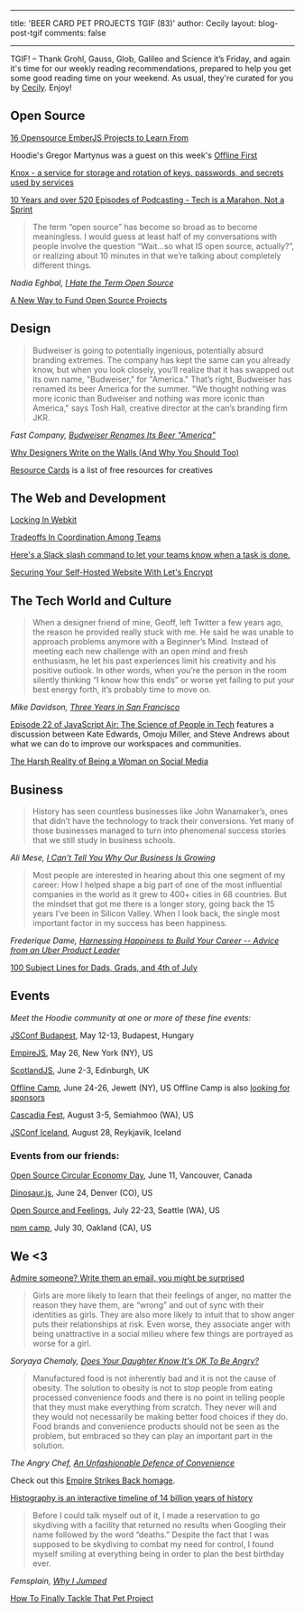 
---

title: 'BEER CARD PET PROJECTS TGIF (83)'
author: Cecily
layout: blog-post-tgif
comments: false

---


TGIF! – Thank Grohl, Gauss, Glob, Galileo and Science it’s Friday, and again it's time for our weekly reading recommendations, prepared to help you get some good reading time on your weekend. As usual, they're curated for you by [Cecily](https://twitter.com/skeskali). Enjoy!




## Open Source

[16 Opensource EmberJS Projects to Learn From](https://www.icicletech.com/blog/16-opensource-emberjs-projects-to-learn-from)

Hoodie's Gregor Martynus was a guest on this week's [Offline First](http://toolsday.io/episodes/offline-web.html)

[Knox - a service for storage and rotation of keys, passwords, and secrets used by services](https://github.com/pinterest/knox)

[10 Years and over 520 Episodes of Podcasting - Tech is a Marahon, Not a Sprint](https://medium.com/@shanselman/10-years-and-over-520-episodes-of-podcasting-tech-is-a-marathon-not-a-sprint-46d75899a083#.gkw36opw8)

>The term “open source” has become so broad as to become meaningless. I would guess at least half of my conversations with people involve the question “Wait…so what IS open source, actually?”, or realizing about 10 minutes in that we’re talking about completely different things.

<cite>Nadia Eghbal, [I Hate the Term Open Source](https://medium.com/@nayafia/i-hate-the-term-open-source-a65fd481a95#.c0n7q1976)</cite>

[A New Way to Fund Open Source Projects](https://medium.com/open-collective/a-new-way-to-fund-open-source-projects-91a51b1b7aac#.m8s4e0bzy)

## Design

>Budweiser is going to potentially ingenious, potentially absurd branding extremes. The company has kept the same can you already know, but when you look closely, you’ll realize that it has swapped out its own name, "Budweiser," for "America." That’s right, Budweiser has renamed its beer America for the summer. "We thought nothing was more iconic than Budweiser and nothing was more iconic than America," says Tosh Hall, creative director at the can’s branding firm JKR.

<cite>Fast Company, [Budweiser Renames Its Beer "America"](http://www.fastcodesign.com/3059681/budweiser-renames-its-beer-america)</cite>

[Why Designers Write on the Walls (And Why You Should Too)](https://medium.com/@george_aye/always-show-your-work-why-designers-write-on-the-walls-and-why-you-should-too-6725237b9765?mc_cid=c3898e3176&mc_eid=549abb3da2#.6ie4rkobz)

[Resource Cards](https://resourcecards.com/?mc_cid=c3898e3176&mc_eid=549abb3da2) is a list of free resources for creatives


## The Web and Development

[Locking In Webkit](https://webkit.org/blog/6161/locking-in-webkit/)


[Tradeoffs In Coordination Among Teams](http://blog.jessitron.com/2016/05/tradeoffs-in-coordination-among-teams.html)


[Here's a Slack slash command to let your teams know when a task is done.
](https://hoodie-community.slack.com/apps/A0PB7H5AT--done)

[Securing Your Self-Hosted Website With Let's Encrypt](https://soledadpenades.com/2016/04/08/securing-your-self-hosted-website-with-lets-encrypt/)

## The Tech World and Culture

>When a designer friend of mine, Geoff, left Twitter a few years ago, the reason he provided really stuck with me. He said he was unable to approach problems anymore with a Beginner’s Mind. Instead of meeting each new challenge with an open mind and fresh enthusiasm, he let his past experiences limit his creativity and his positive outlook. In other words, when you’re the person in the room silently thinking “I know how this ends” or worse yet failing to put your best energy forth, it’s probably time to move on.

<cite>Mike Davidson, [Three Years in San Francisco](http://www.mikeindustries.com/blog/archive/2016/05/three-years-in-san-francisco)</cite>

[Episode 22 of JavaScript Air: The Science of People in Tech](https://javascriptair.com/episodes/2016-05-11/) features a discussion between Kate Edwards, Omoju Miller, and Steve Andrews about what we can do to improve our workspaces and communities.

[The Harsh Reality of Being a Woman on Social Media](http://www.teenvogue.com/story/female-online-harassment-femsplain)

## Business

>History has seen countless businesses like John Wanamaker’s, ones that didn’t have the technology to track their conversions. Yet many of those businesses managed to turn into phenomenal success stories that we still study in business schools.

<cite>Ali Mese, [I Can't Tell You Why Our Business Is Growing](https://medium.com/swlh/kill-your-conversion-funnel-9367e461a46f#.6t5mz7msj)</cite>

> Most people are interested in hearing about this one segment of my career: How I helped shape a big part of one of the most influential companies in the world as it grew to 400+ cities in 68 countries. But the mindset that got me there is a longer story, going back the 15 years I’ve been in Silicon Valley. When I look back, the single most important factor in my success has been happiness.

<cite>Frederique Dame, [Harnessing Happiness to Build Your Career -- Advice from an Uber Product Leader](http://firstround.com/review/harnessing-happiness-to-build-your-career-advice-from-an-uber-product-leader/)</cite>

[100 Subject Lines for Dads, Grads, and 4th of July](https://www.campaignmonitor.com/blog/email-marketing/2016/04/100-subject-lines-dads-grads-july-4th/)

## Events

_Meet the Hoodie community at one or more of these fine events:_

[JSConf Budapest](http://jsconfbp.com/#speakers), May 12-13, Budapest, Hungary

[EmpireJS](http://2016.empirejs.org/), May 26, New York (NY), US

[ScotlandJS](http://scotlandjs.com/), June 2-3, Edinburgh, UK

[Offline Camp](http://offlinefirst.org/camp/), June 24-26, Jewett (NY), US
Offline Camp is also [looking for sponsors](http://offlinefirst.org/camp/)

[Cascadia Fest](http://2016.cascadiafest.org/), August 3-5, Semiahmoo (WA), US

[JSConf Iceland](https://2016.jsconf.is/), August 28, Reykjavik, Iceland


### Events from our friends:

[Open Source Circular Economy Day](https://oscedays.org/vancouver-2016/), June 11, Vancouver, Canada

[Dinosaur.js](http://dinosaurjs.org/), June 24, Denver (CO), US

[Open Source and Feelings](http://www.osfeels.com/), July 22-23, Seattle (WA), US

[npm camp](http://npm.github.io/npm-camp/), July 30, Oakland (CA), US


## We <3

[Admire someone? Write them an email, you might be surprised](https://m.signalvnoise.com/admire-someone-write-them-an-email-you-might-be-surprised-27e2f94f0fc1#.wksm8hxeh)

>Girls are more likely to learn that their feelings of anger, no matter the reason they have them, are “wrong” and out of sync with their identities as girls. They are also more likely to intuit that to show anger puts their relationships at risk. Even worse, they associate anger with being unattractive in a social milieu where few things are portrayed as worse for a girl.

<cite>Soryaya Chemaly, [Does Your Daughter Know It's OK To Be Angry?](http://www.rolereboot.org/culture-and-politics/details/2016-05-daughter-know-ok-angry/)</cite>

>Manufactured food is not inherently bad and it is not the cause of obesity. The solution to obesity is not to stop people from eating processed convenience foods and there is no point in telling people that they must make everything from scratch. They never will and they would not necessarily be making better food choices if they do. Food brands and convenience products should not be seen as the problem, but embraced so they can play an important part in the solution.

<cite>The Angry Chef, [An Unfashionable Defence of Convenience](http://angry-chef.com/blog/an-unfashionable-defence-of-convenience)</cite>

Check out this [Empire Strikes Back homage](https://vimeo.com/165592795).

[Histography is an interactive timeline of 14 billion years of history](http://histography.io/?mc_cid=c3898e3176&mc_eid=549abb3da2)

>Before I could talk myself out of it, I made a reservation to go skydiving with a facility that returned no results when Googling their name followed by the word “deaths.” Despite the fact that I was supposed to be skydiving to combat my need for control, I found myself smiling at everything being in order to plan the best birthday ever.

<cite>Femsplain, [Why I Jumped](https://femsplain.com/why-i-jumped-4b5027044dda#.v1n2e15o6)</cite>

[How To Finally Tackle That Pet Project](https://blog.freelancersunion.org/2016/04/26/how-to-finally-tackle-that-pet-project/)
